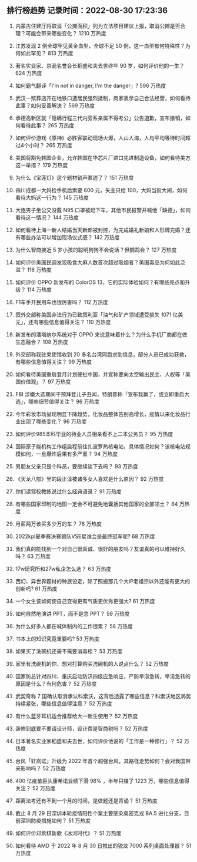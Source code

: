 
## 排行榜趋势 记录时间：2022-08-30 17:23:36
  
  1. 内蒙古住建厅将取消「公摊面积」列为立法项目建议上报，取消公摊是否合理？可能会带来哪些变化？ 1210 万热度
    
  2. 江苏发现 2 例全球罕见黄金血型，全球不足 50 例，这一血型有何特殊性？为何如此罕见？ 813 万热度
    
  3. 著名实业家、京瓷名誉会长稻盛和夫去世终年 90 岁，如何评价他的一生？ 624 万热度
    
  4. 如何霸气翻译「I'm not in danger, I'm the danger」? 596 万热度
    
  5. 武汉一殡葬店开在地铁口遭居民强烈抵制，商家表示自己合法经营，如何看待此事？如何妥善解决？ 569 万热度
    
  6. 承德高新区就「隐瞒行程三代内旁系亲属不得考公」公告道歉，宣布撤销，如何看待此事？ 265 万热度
    
  7. 如何评价游戏《原神》必胜客联动现场火爆，人山人海，人均平均等待时间超过4个小时？ 265 万热度
    
  8. 美国将豁免韩国企业，允许韩国在华芯片厂进口先进制造设备，如何看待美方这一举措？ 179 万热度
    
  9. 为什么《宝莲灯》这个题材销声匿迹了？ 151 万热度
    
  10. 四川成都一大妈捡手机后索要 600 元，失主只给 100，大妈当街大闹，如何看待大妈这一行为？ 145 万热度
    
  11. 大连男子坐公交没戴 N95 口罩被赶下车，其他市民报警并喊他「缺德」，如何看待这一情况？ 144 万热度
    
  12. 如何看待上海一新人结婚当天新郎被封控，为完成婚礼新娘和人形牌完婚？还有哪些办法可以增加现场仪式感？ 142 万热度
    
  13. 为什么智商接近 5 岁小孩的聪明狗狗不会说话？但鹦鹉会？ 127 万热度
    
  14. 如何评价美国民调发现吸食大麻人数首次超过吸烟者？美国毒品为何如此泛滥？ 116 万热度
    
  15. 如何评价 OPPO 新发布的 ColorOS 13，它的实际体验如何？有哪些亮点和升级？ 114 万热度
    
  16. F1车手开民用车也很厉害吗？ 112 万热度
    
  17. 叙外交部称美国非法行为已致叙利亚「油气和矿产领域遭受损失 1071 亿美元」，还有哪些信息值得关注？ 110 万热度
    
  18. 新发布的潘塔纳尔系统对于 OPPO 来说意味着什么？为什么手机厂商都在做生态融合？ 108 万热度
    
  19. 外交部称我驻柬使馆收到 20 多名台湾同胞求助信息，部分人员已成功获救， 有哪些信息值得关注？ 99 万热度
    
  20. 如何看待美国重启登月计划硬扯中国，并宣称要向太空输出民主、人权等「美国价值观」？ 97 万热度
    
  21. FBI 涉嫌大选期间干预拜登儿子丑闻，特朗普称「宣布我赢了，或立即重启大选」，哪些细节值得关注？ 96 万热度
    
  22. 今年彩妆市场呈现明显下降趋势，化妆品整体告别高增长，疫情以来化妆品行业出现了哪些变化？ 96 万热度
    
  23. 如何评价985本科毕业的待业人员相亲看不上二本公务员？ 95 万热度
    
  24. 国际原子能机构工作组启程前往扎波罗热核电站，具体情况如何？该核电站规模如何，一旦爆炸后果有多严重？ 94 万热度
    
  25. 男朋友父亲只是个科员，要继续谈下去吗？ 93 万热度
    
  26. 《天龙八部》里的段正淳被诸多女人喜欢是什么原因？ 92 万热度
    
  27. 你们读驾校教练说过什么经典语录？ 91 万热度
    
  28. 有哪些国家印制的地图一定会不可避免地囊括其他国家的全部领土？ 84 万热度
    
  29. 月薪两万该买多少万的车？ 78 万热度
    
  30. 2022kpl夏季赛决赛狼队VSE星谁会是最终冠军呢? 68 万热度
    
  31. 我们真的能找到一个对自己很真诚、很好的朋友吗？友谊真的可以维持好久吗？ 63 万热度
    
  32. 17w研究所和27w私企怎么选？ 63 万热度
    
  33. 西幻、异世界题材的种族设定，除了照搬那几个大IP老祖宗以外还能有更大的创新吗? 61 万热度
    
  34. 一个女生该如何使自己变得更有气质更优秀更强大? 61 万热度
    
  35. 如何自然地演讲 PPT，而不是念 PPT？ 59 万热度
    
  36. 为什么好多人都在喊体制内的工作很累？ 58 万热度
    
  37. 书本上的知识究竟重要吗? 53 万热度
    
  38. 如果买了洗碗机还需不需要消毒柜？ 53 万热度
    
  39. 家里有洗碗机的你，想对打算购买洗碗机的人说点什么？ 52 万热度
    
  40. 国家防总针对四川、重庆启动防汛四级应急响应，严防旱涝急转，旱涝急转的原因是什么？有何危害？ 52 万热度
    
  41. 武契奇称 7 国确认取消承认科索沃，这背后透露了哪些信息？科索沃地区局势持续紧张，哪些信息值得注意？ 52 万热度
    
  42. 有什么蓝牙耳机适合推荐给大一新生使用？ 52 万热度
    
  43. 装修到底要不要请设计师，设计费是智商税吗？ 52 万热度
    
  44. 日本著名实业家稻盛和夫去世，如何评价他说的「工作是一种修行」？ 52 万热度
    
  45. 台风「轩岚诺」升级为 2022 年首个超强台风，其路径走势如何？会对我国带来影响吗？ 52 万热度
    
  46. 400 亿疫苗巨头康希诺业绩下滑 98% ，半年只赚了 1223 万，哪些信息值得关注？ 52 万热度
    
  47. 距离法考还有不到一个月的时间，是做题还是背诵？ 51 万热度
    
  48. 截止 8 月 29 日深圳本轮疫情阳性个案主要感染奥密克戎 BA.5 进化分支，目前深圳防疫措施如何？ 51 万热度
    
  49. 如何评价邓紫棋新歌《冰河时代》？ 51 万热度
    
  50. 如何看待 AMD 于 2022 年 8 月 30 日推出的锐龙 7000 系列桌面处理器？ 51 万热度
    